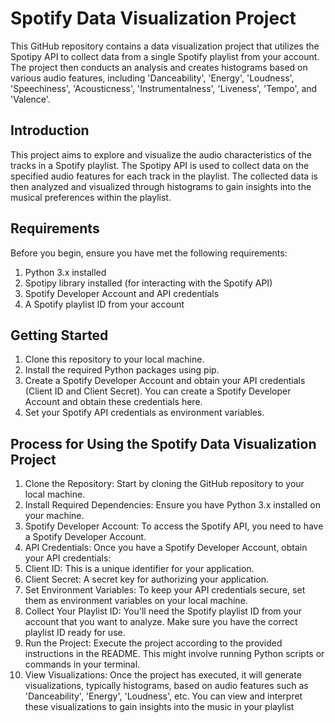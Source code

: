 # Spotify Data Visualization Project

This GitHub repository contains a data visualization project that utilizes the Spotipy API to collect data from a single Spotify playlist from your account. The project then conducts an analysis and creates histograms based on various audio features, including 'Danceability', 'Energy', 'Loudness', 'Speechiness', 'Acousticness', 'Instrumentalness', 'Liveness', 'Tempo', and 'Valence'.

## Introduction

This project aims to explore and visualize the audio characteristics of the tracks in a Spotify playlist. The Spotipy API is used to collect data on the specified audio features for each track in the playlist. The collected data is then analyzed and visualized through histograms to gain insights into the musical preferences within the playlist.

## Requirements

Before you begin, ensure you have met the following requirements:

1. Python 3.x installed
2. Spotipy library installed (for interacting with the Spotify API)
3. Spotify Developer Account and API credentials
4. A Spotify playlist ID from your account

## Getting Started

1. Clone this repository to your local machine.
2. Install the required Python packages using pip.
3. Create a Spotify Developer Account and obtain your API credentials (Client ID and Client Secret). You can create a Spotify Developer Account and obtain these credentials here.
4. Set your Spotify API credentials as environment variables.


## Process for Using the Spotify Data Visualization Project
1. Clone the Repository: Start by cloning the GitHub repository to your local machine.
2. Install Required Dependencies: Ensure you have Python 3.x installed on your machine.
3. Spotify Developer Account: To access the Spotify API, you need to have a Spotify Developer Account.
4. API Credentials: Once you have a Spotify Developer Account, obtain your API credentials:
5. Client ID: This is a unique identifier for your application.
6. Client Secret: A secret key for authorizing your application.
7. Set Environment Variables: To keep your API credentials secure, set them as environment variables on your local machine.
8. Collect Your Playlist ID: You'll need the Spotify playlist ID from your account that you want to analyze. Make sure you have the correct playlist ID ready for use.
9. Run the Project: Execute the project according to the provided instructions in the README. This might involve running Python scripts or commands in your terminal.
10. View Visualizations: Once the project has executed, it will generate visualizations, typically histograms, based on audio features such as 'Danceability', 'Energy', 'Loudness', etc. You can view and interpret these visualizations to gain insights into the music in your playlist
